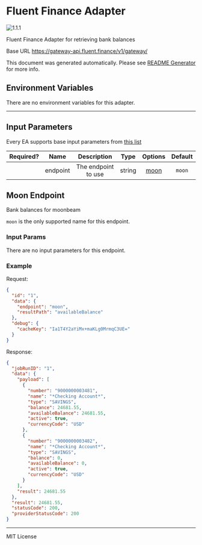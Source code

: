 # Fluent Finance Adapter

![1.1.1](https://img.shields.io/github/package-json/v/smartcontractkit/external-adapters-js?filename=packages/sources/fluent-finance/package.json)

Fluent Finance Adapter for retrieving bank balances

Base URL https://gateway-api.fluent.finance/v1/gateway/

This document was generated automatically. Please see [README Generator](../../scripts#readme-generator) for more info.

## Environment Variables

There are no environment variables for this adapter.

---

## Input Parameters

Every EA supports base input parameters from [this list](../../core/bootstrap#base-input-parameters)

| Required? |   Name   |     Description     |  Type  |        Options         | Default |
| :-------: | :------: | :-----------------: | :----: | :--------------------: | :-----: |
|           | endpoint | The endpoint to use | string | [moon](#moon-endpoint) | `moon`  |

## Moon Endpoint

Bank balances for moonbeam

`moon` is the only supported name for this endpoint.

### Input Params

There are no input parameters for this endpoint.

### Example

Request:

```json
{
  "id": "1",
  "data": {
    "endpoint": "moon",
    "resultPath": "availableBalance"
  },
  "debug": {
    "cacheKey": "Ia1T4Y2aYiMx+maKLg0MrmqC3UE="
  }
}
```

Response:

```json
{
  "jobRunID": "1",
  "data": {
    "payload": [
      {
        "number": "9000000003481",
        "name": "*Checking Account*",
        "type": "SAVINGS",
        "balance": 24681.55,
        "availableBalance": 24681.55,
        "active": true,
        "currencyCode": "USD"
      },
      {
        "number": "9000000003482",
        "name": "*Checking Account*",
        "type": "SAVINGS",
        "balance": 0,
        "availableBalance": 0,
        "active": true,
        "currencyCode": "USD"
      }
    ],
    "result": 24681.55
  },
  "result": 24681.55,
  "statusCode": 200,
  "providerStatusCode": 200
}
```

---

MIT License
